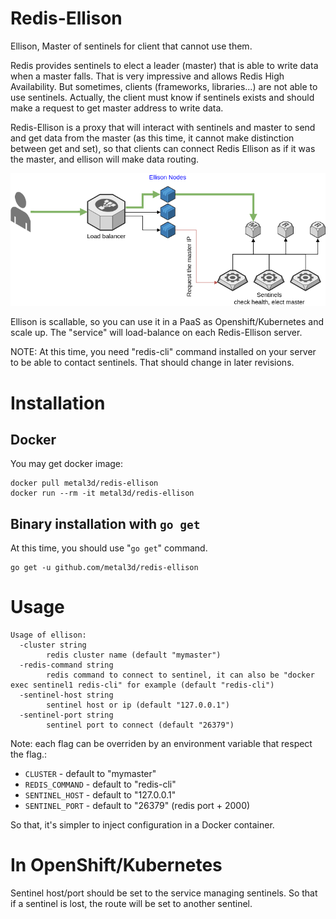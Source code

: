 # Redis-Ellison

Ellison, Master of sentinels for client that cannot use them.

Redis provides sentinels to elect a leader (master) that is able to write data when a master falls. That is very impressive and allows Redis High Availability. But sometimes, clients (frameworks, libraries...) are not able to use sentinels. Actually, the client must know if sentinels exists and should make a request to get master address to write data.

Redis-Ellison is a proxy that will interact with sentinels and master to send and get data from the master (as this time, it cannot make distinction between get and set), so that clients can connect Redis Ellison as if it was the master, and ellison will make data routing.

![](./docs/diagram.png)

Ellison is scallable, so you can use it in a PaaS as Openshift/Kubernetes and scale up. The "service" will load-balance on each Redis-Ellison server.


NOTE: At this time, you need "redis-cli" command installed on your server to be able to contact sentinels. That should change in later revisions.


# Installation

## Docker

You may get docker image:

```
docker pull metal3d/redis-ellison
docker run --rm -it metal3d/redis-ellison
```

## Binary installation with `go get`

At this time, you should use "`go get`" command.

```
go get -u github.com/metal3d/redis-ellison
```

# Usage

```
Usage of ellison:
  -cluster string
    	redis cluster name (default "mymaster")
  -redis-command string
    	redis command to connect to sentinel, it can also be "docker exec sentinel1 redis-cli" for example (default "redis-cli")
  -sentinel-host string
    	sentinel host or ip (default "127.0.0.1")
  -sentinel-port string
    	sentinel port to connect (default "26379")
```

Note: each flag can be overriden by an environment variable that respect the flag.:

- `CLUSTER` - default to "mymaster"
- `REDIS_COMMAND` - default to "redis-cli"
- `SENTINEL_HOST` - default to "127.0.0.1"
- `SENTINEL_PORT` - default to "26379" (redis port + 2000)

So that, it's simpler to inject configuration in a Docker container.

# In OpenShift/Kubernetes

Sentinel host/port should be set to the service managing sentinels. So that if a sentinel is lost, the route will be set to another sentinel.


